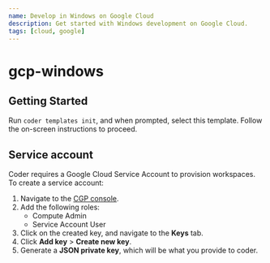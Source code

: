 ```yaml
---
name: Develop in Windows on Google Cloud
description: Get started with Windows development on Google Cloud.
tags: [cloud, google]
---
```


# gcp-windows

## Getting Started

Run `coder templates init`, and when prompted, select this template. Follow the
on-screen instructions to proceed.

## Service account

Coder requires a Google Cloud Service Account to provision workspaces. To create
a service account:

1. Navigate to the [CGP console](https://console.cloud.google.com/projectselector/iam-admin/serviceaccounts/create).
2. Add the following roles:
   - Compute Admin
   - Service Account User
3. Click on the created key, and navigate to the **Keys** tab.
4. Click **Add key** > **Create new key**.
5. Generate a **JSON private key**, which will be what you provide to coder.
